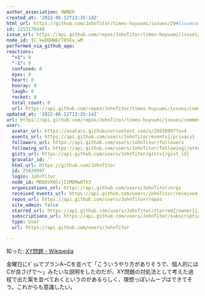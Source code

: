 ```yaml
---
author_association: OWNER
created_at: '2022-06-12T13:35:14Z'
html_url: https://github.com/JohnTitor/times-huyuumi/issues/29#issuecomment-1153170444
id: 1153170444
issue_url: https://api.github.com/repos/JohnTitor/times-huyuumi/issues/29
node_id: IC_kwDOHWEcT85Eu_wM
performed_via_github_app: 
reactions:
  "+1": 0
  "-1": 0
  confused: 0
  eyes: 0
  heart: 0
  hooray: 0
  laugh: 0
  rocket: 0
  total_count: 0
  url: https://api.github.com/repos/JohnTitor/times-huyuumi/issues/comments/1153170444/reactions
updated_at: '2022-06-12T13:35:14Z'
url: https://api.github.com/repos/JohnTitor/times-huyuumi/issues/comments/1153170444
user:
  avatar_url: https://avatars.githubusercontent.com/u/25030997?v=4
  events_url: https://api.github.com/users/JohnTitor/events{/privacy}
  followers_url: https://api.github.com/users/JohnTitor/followers
  following_url: https://api.github.com/users/JohnTitor/following{/other_user}
  gists_url: https://api.github.com/users/JohnTitor/gists{/gist_id}
  gravatar_id: ''
  html_url: https://github.com/JohnTitor
  id: 25030997
  login: JohnTitor
  node_id: MDQ6VXNlcjI1MDMwOTk3
  organizations_url: https://api.github.com/users/JohnTitor/orgs
  received_events_url: https://api.github.com/users/JohnTitor/received_events
  repos_url: https://api.github.com/users/JohnTitor/repos
  site_admin: false
  starred_url: https://api.github.com/users/JohnTitor/starred{/owner}{/repo}
  subscriptions_url: https://api.github.com/users/JohnTitor/subscriptions
  type: User
  url: https://api.github.com/users/JohnTitor

---
```

知った: [XY問題 - Wikipedia](https://ja.wikipedia.org/wiki/XY%E5%95%8F%E9%A1%8C)

金曜日にｷﾞｮﾑでプランA~Cを並べて「こういうやり方がありそうで、個人的にはCが良さげで～」みたいな説明をしたのだが、XY問題の対処法として考えた過程で出た案を並べておくというのがあるらしく、理想っぽいムーブはできてそう。これからも意識したい。
